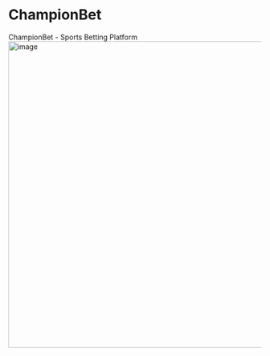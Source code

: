# ChampionBet
ChampionBet - Sports Betting Platform
<img width="1365" height="610" alt="image" src="https://github.com/user-attachments/assets/22ee95ca-1994-4559-a71d-5f7a189dc919" />
